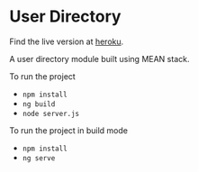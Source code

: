 # User Directory

Find the live version at [heroku](https://usrdirectory.herokuapp.com/).

A user directory module built using MEAN stack.

To run the project
 - `npm install`
 - `ng build`
 - `node server.js`
 
To run the project in build mode
 - `npm install`
 - `ng serve`
